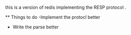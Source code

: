 this is a version of redis implementing the RESP protocol . 



** Things to do
-Implement the protocl better
- Write the parse better 
